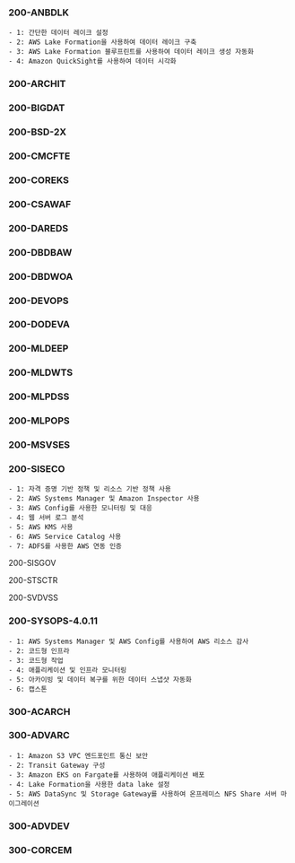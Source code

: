 ### 200-ANBDLK
    - 1: 간단한 데이터 레이크 설정
    - 2: AWS Lake Formation을 사용하여 데이터 레이크 구축
    - 3: AWS Lake Formation 블루프린트를 사용하여 데이터 레이크 생성 자동화
    - 4: Amazon QuickSight를 사용하여 데이터 시각화

### 200-ARCHIT
### 200-BIGDAT
### 200-BSD-2X
### 200-CMCFTE
### 200-COREKS
### 200-CSAWAF
### 200-DAREDS
### 200-DBDBAW
### 200-DBDWOA
### 200-DEVOPS
### 200-DODEVA
### 200-MLDEEP
### 200-MLDWTS
### 200-MLPDSS
### 200-MLPOPS
### 200-MSVSES


### 200-SISECO
    - 1: 자격 증명 기반 정책 및 리소스 기반 정책 사용
    - 2: AWS Systems Manager 및 Amazon Inspector 사용
    - 3: AWS Config를 사용한 모니터링 및 대응
    - 4: 웹 서버 로그 분석
    - 5: AWS KMS 사용
    - 6: AWS Service Catalog 사용
    - 7: ADFS를 사용한 AWS 연동 인증

200-SISGOV

200-STSCTR

200-SVDVSS

### 200-SYSOPS-4.0.11
    - 1: AWS Systems Manager 및 AWS Config를 사용하여 AWS 리소스 감사
    - 2: 코드형 인프라
    - 3: 코드형 작업
    - 4: 애플리케이션 및 인프라 모니터링
    - 5: 아카이빙 및 데이터 복구를 위한 데이터 스냅샷 자동화
    - 6: 캡스톤

### 300-ACARCH

### 300-ADVARC
    - 1: Amazon S3 VPC 엔드포인트 통신 보안
    - 2: Transit Gateway 구성
    - 3: Amazon EKS on Fargate를 사용하여 애플리케이션 배포
    - 4: Lake Formation을 사용한 data lake 설정
    - 5: AWS DataSync 및 Storage Gateway를 사용하여 온프레미스 NFS Share 서버 마이그레이션


### 300-ADVDEV

### 300-CORCEM

